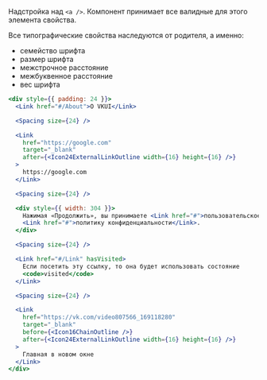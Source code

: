 Надстройка над `<a />`. Компонент принимает все валидные для этого элемента свойства.

Все типографические свойства наследуются от родителя, а именно:

- семейство шрифта
- размер шрифта
- межстрочное расстояние
- межбуквенное расстояние
- вес шрифта

```jsx { "props": { "layout": false, "iframe": false } }
<div style={{ padding: 24 }}>
  <Link href="#/About">О VKUI</Link>

  <Spacing size={24} />

  <Link
    href="https://google.com"
    target="_blank"
    after={<Icon24ExternalLinkOutline width={16} height={16} />}
  >
    https://google.com
  </Link>

  <Spacing size={24} />

  <div style={{ width: 304 }}>
    Нажимая «Продолжить», вы принимаете <Link href="#">пользовательское соглашение</Link> и{' '}
    <Link href="#">политику конфиденциальности</Link>.
  </div>

  <Spacing size={24} />

  <Link href="#/Link" hasVisited>
    Если посетить эту ссылку, то она будет использовать состояние
    <code>visited</code>
  </Link>

  <Spacing size={24} />

  <Link
    href="https://vk.com/video807566_169118280"
    target="_blank"
    before={<Icon16ChainOutline />}
    after={<Icon24ExternalLinkOutline width={16} height={16} />}
  >
    Главная в новом окне
  </Link>
</div>
```
